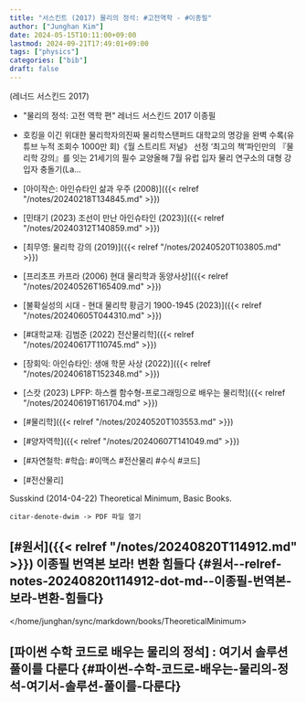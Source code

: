 ```yaml
---
title: "서스킨트 (2017) 물리의 정석: #고전역학 - #이종필"
author: ["Junghan Kim"]
date: 2024-05-15T10:11:00+09:00
lastmod: 2024-09-21T17:49:01+09:00
tags: ["physics"]
categories: ["bib"]
draft: false
---
```


(레너드 서스킨드 2017)

-   "물리의 정석: 고전 역학 편" 레너드 서스킨드 2017 이종필
-   호킹을 이긴 위대한 물리학자의진짜 물리학스탠퍼드 대학교의 명강을 완벽 수록(유튜브 누적 조회수 1000만 회)《월 스트리트 저널》 선정 ‘최고의 책’파인만의 『물리학 강의』를 잇는 21세기의 필수 교양올해 7월 유럽 입자 물리 연구소의 대형 강입자 충돌기(La...

-   [아이작슨: 아인슈타인 삶과 우주 (2008)]({{< relref "/notes/20240218T134845.md" >}})
-   [민태기 (2023) 조선이 만난 아인슈타인 (2023)]({{< relref "/notes/20240312T140859.md" >}})
-   [최무영: 물리학 강의 (2019)]({{< relref "/notes/20240520T103805.md" >}})
-   [프리초프 카프라 (2006) 현대 물리학과 동양사상]({{< relref "/notes/20240526T165409.md" >}})
-   [불확실성의 시대 - 현대 물리학 황금기 1900-1945 (2023)]({{< relref "/notes/20240605T044310.md" >}})
-   [#대학교재: 김범준 (2022) 전산물리학]({{< relref "/notes/20240617T110745.md" >}})
-   [장회익: 아인슈타인: 생애 학문 사상 (2022)]({{< relref "/notes/20240618T152348.md" >}})
-   [스캇 (2023) LPFP: 하스켈 함수형-프로그래밍으로 배우는 물리학]({{< relref "/notes/20240619T161704.md" >}})
-   [#물리학]({{< relref "/notes/20240520T103553.md" >}})
-   [#양자역학]({{< relref "/notes/20240607T141049.md" >}})
-   [#자연철학: #학습: #이맥스 #전산물리 #수식 #코드]
-   [#전산물리]

Susskind (2014-04-22) Theoretical Minimum, Basic Books.

```text
citar-denote-dwim -> PDF 파일 열기
```


## [#원서]({{< relref "/notes/20240820T114912.md" >}}) 이종필 번역본 보라! 변환 힘들다 {#원서--relref-notes-20240820t114912-dot-md--이종필-번역본-보라-변환-힘들다}

</home/junghan/sync/markdown/books/TheoreticalMinimum>


## [파이썬 수학 코드로 배우는 물리의 정석] : 여기서 솔루션 풀이를 다룬다 {#파이썬-수학-코드로-배우는-물리의-정석-여기서-솔루션-풀이를-다룬다}
